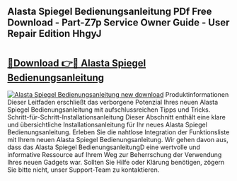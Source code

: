 ## Alasta Spiegel Bedienungsanleitung PDf Free Download - Part-Z7p Service Owner Guide - User Repair Edition HhgyJ

# <h2><a href="http://df2h4e.blite.top/?on=Alasta+Spiegel+Bedienungsanleitung">🔗Download 👉🔴 Alasta Spiegel Bedienungsanleitung</a></h2>

[![Alasta Spiegel Bedienungsanleitung new download](https://i.imgur.com/lujVjoI.png)](http://df2h4e.blite.top/?on=Alasta+Spiegel+Bedienungsanleitung)
Produktinformationen Dieser Leitfaden erschließt das verborgene Potenzial Ihres neuen Alasta Spiegel Bedienungsanleitung mit aufschlussreichen Tipps und Tricks. Schritt-für-Schritt-Installationsanleitung Dieser Abschnitt enthält eine klare und übersichtliche Installationsanleitung für Ihr neues Alasta Spiegel Bedienungsanleitung. Erleben Sie die nahtlose Integration der Funktionsliste mit Ihrem neuen Alasta Spiegel Bedienungsanleitung. Wir gehen davon aus, dass das Alasta Spiegel BedienungsanleitungD eine wertvolle und informative Ressource auf Ihrem Weg zur Beherrschung der Verwendung Ihres neuen Gadgets war. Sollten Sie Hilfe oder Klärung benötigen, zögern Sie bitte nicht, unser Support-Team zu kontaktieren.

